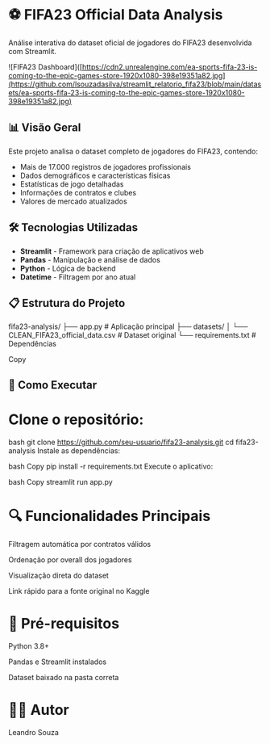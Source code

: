 # ⚽ FIFA23 Official Data Analysis

Análise interativa do dataset oficial de jogadores do FIFA23 desenvolvida com Streamlit.

![FIFA23 Dashboard]([https://cdn2.unrealengine.com/ea-sports-fifa-23-is-coming-to-the-epic-games-store-1920x1080-398e19351a82.jpg](https://github.com/lsouzadasilva/streamlit_relatorio_fifa23/blob/main/datasets/ea-sports-fifa-23-is-coming-to-the-epic-games-store-1920x1080-398e19351a82.jpg) 

## 📊 Visão Geral

Este projeto analisa o dataset completo de jogadores do FIFA23, contendo:

- Mais de 17.000 registros de jogadores profissionais
- Dados demográficos e características físicas
- Estatísticas de jogo detalhadas
- Informações de contratos e clubes
- Valores de mercado atualizados

## 🛠️ Tecnologias Utilizadas

- **Streamlit** - Framework para criação de aplicativos web
- **Pandas** - Manipulação e análise de dados
- **Python** - Lógica de backend
- **Datetime** - Filtragem por ano atual

## 📋 Estrutura do Projeto

fifa23-analysis/
├── app.py # Aplicação principal
├── datasets/
│ └── CLEAN_FIFA23_official_data.csv # Dataset original
└── requirements.txt # Dependências

Copy

## 🚀 Como Executar

# Clone o repositório:
bash
git clone https://github.com/seu-usuario/fifa23-analysis.git
cd fifa23-analysis
Instale as dependências:

bash
Copy
pip install -r requirements.txt
Execute o aplicativo:

bash
Copy
streamlit run app.py
# 🔍 Funcionalidades Principais
Filtragem automática por contratos válidos

Ordenação por overall dos jogadores

Visualização direta do dataset

Link rápido para a fonte original no Kaggle

# 📌 Pré-requisitos
Python 3.8+

Pandas e Streamlit instalados

Dataset baixado na pasta correta

# 👨‍💻 Autor
Leandro Souza
